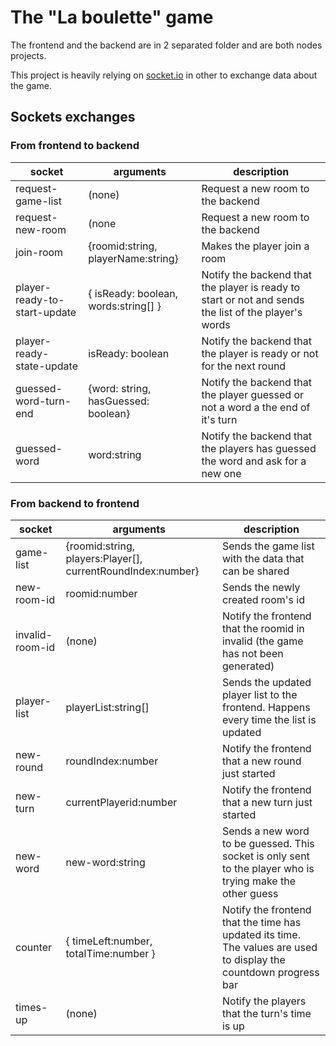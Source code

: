 # The "La boulette" game

The frontend and the backend are in 2 separated folder and are both nodes projects.

This project is heavily relying on [socket.io](https://socket.io/) in other to exchange data about the game.

## Sockets exchanges

### From frontend to backend

| socket                       | arguments                            | description                                                                                          |
| ---------------------------- | ------------------------------------ | ---------------------------------------------------------------------------------------------------- |
| request-game-list            | (none)                               | Request a new room to the backend                                                                    |
| request-new-room             | (none                                | Request a new room to the backend                                                                    |
| join-room                    | {roomid:string, playerName:string}   | Makes the player join a room                                                                         |
| player-ready-to-start-update | { isReady: boolean, words:string[] } | Notify the backend that the player is ready to start or not and sends the list of the player's words |
| player-ready-state-update    | isReady: boolean                     | Notify the backend that the player is ready or not for the next round                                |
| guessed-word-turn-end        | {word: string, hasGuessed: boolean}  | Notify the backend that the player guessed or not a word a the end of it's turn                      |
| guessed-word                 | word:string                          | Notify the backend that the players has guessed the word and ask for a new one                       |

### From backend to frontend

| socket          | arguments                                                   | description                                                                                                       |
| --------------- | ----------------------------------------------------------- | ----------------------------------------------------------------------------------------------------------------- |
| game-list       | {roomid:string, players:Player[], currentRoundIndex:number} | Sends the game list with the data that can be shared                                                              |
| new-room-id     | roomid:number                                               | Sends the newly created room's id                                                                                 |
| invalid-room-id | (none)                                                      | Notify the frontend that the roomid in invalid (the game has not been generated)                                  |
| player-list     | playerList:string[]                                         | Sends the updated player list to the frontend. Happens every time the list is updated                             |
| new-round       | roundIndex:number                                           | Notify the frontend that a new round just started                                                                 |
| new-turn        | currentPlayerid:number                                      | Notify the frontend that a new turn just started                                                                  |
| new-word        | new-word:string                                             | Sends a new word to be guessed. This socket is only sent to the player who is trying make the other guess         |
| counter         | { timeLeft:number, totalTime:number }                       | Notify the frontend that the time has updated its time. The values are used to display the countdown progress bar |
| times-up        | (none)                                                      | Notify the players that the turn's time is up                                                                     |
